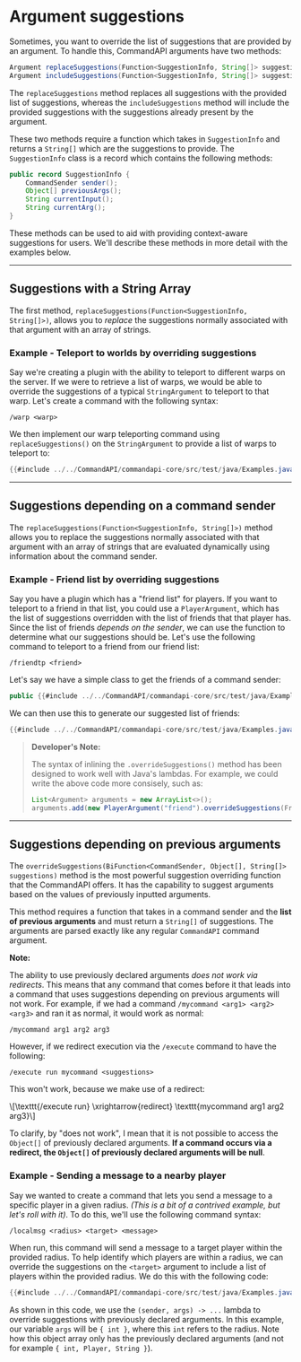 # Argument suggestions

Sometimes, you want to override the list of suggestions that are provided by an argument. To handle this, CommandAPI arguments have two methods:

```java
Argument replaceSuggestions(Function<SuggestionInfo, String[]> suggestions);
Argument includeSuggestions(Function<SuggestionInfo, String[]> suggestions);
```

The `replaceSuggestions` method replaces all suggestions with the provided list of suggestions, whereas the `includeSuggestions` method will include the provided suggestions with the suggestions already present by the argument.

These two methods require a function which takes in `SuggestionInfo` and returns a `String[]` which are the suggestions to provide. The `SuggestionInfo` class is a record which contains the following methods:

```java
public record SuggestionInfo {
    CommandSender sender();
    Object[] previousArgs();
    String currentInput();
    String currentArg();
}
```

These methods can be used to aid with providing context-aware suggestions for users. We'll describe these methods in more detail with the examples below.

-----

## Suggestions with a String Array

The first method, `replaceSuggestions(Function<SuggestionInfo, String[]>)`, allows you to *replace* the suggestions normally associated with that argument with an array of strings.

<div class="example">

### Example - Teleport to worlds by overriding suggestions

Say we're creating a plugin with the ability to teleport to different warps on the server. If we were to retrieve a list of warps, we would be able to override the suggestions of a typical `StringArgument` to teleport to that warp. Let's create a command with the following syntax:

```mccmd
/warp <warp>
```

We then implement our warp teleporting command using `replaceSuggestions()` on the `StringArgument` to provide a list of warps to teleport to:

```java
{{#include ../../CommandAPI/commandapi-core/src/test/java/Examples.java:ArgumentSuggestions1}}
```

</div>

-----

## Suggestions depending on a command sender

The `replaceSuggestions(Function<SuggestionInfo, String[]>)` method allows you to replace the suggestions normally associated with that argument with an array of strings that are evaluated dynamically using information about the command sender.

<div class="example">


### Example - Friend list by overriding suggestions

Say you have a plugin which has a "friend list" for players. If you want to teleport to a friend in that list, you could use a `PlayerArgument`, which has the list of suggestions overridden with the list of friends that that player has. Since the list of friends *depends on the sender*, we can use the function to determine what our suggestions should be. Let's use the following command to teleport to a friend from our friend list:

```mccmd
/friendtp <friend>
```

Let's say we have a simple class to get the friends of a command sender:

```java
public {{#include ../../CommandAPI/commandapi-core/src/test/java/Examples.java:ArgumentSuggestions2_1}}
```

We can then use this to generate our suggested list of friends:

```java
{{#include ../../CommandAPI/commandapi-core/src/test/java/Examples.java:ArgumentSuggestions2_2}}
```

> **Developer's Note:**
>
> The syntax of inlining the `.overrideSuggestions()` method has been designed to work well with Java's lambdas. For example, we could write the above code more consisely, such as:
>
> ```java
> List<Argument> arguments = new ArrayList<>();
> arguments.add(new PlayerArgument("friend").overrideSuggestions(Friends::getFriends));
> ```
>
> 

</div>

-----

## Suggestions depending on previous arguments

The `overrideSuggestions(BiFunction<CommandSender, Object[], String[]> suggestions)` method is the most powerful suggestion overriding function that the CommandAPI offers. It has the capability to suggest arguments based on the values of previously inputted arguments.

This method requires a function that takes in a command sender and the **list of previous arguments** and must return a `String[]` of suggestions. The arguments are parsed exactly like any regular `CommandAPI` command argument.

<div class="warning">

**Note:**

The ability to use previously declared arguments _does not work via redirects_. This means that any command that comes before it that leads into a command that uses suggestions depending on previous arguments will not work. For example, if we had a command `/mycommand <arg1> <arg2> <arg3>` and ran it as normal, it would work as normal:

```
/mycommand arg1 arg2 arg3
```

However, if we redirect execution via the `/execute` command to have the following:

```
/execute run mycommand <suggestions>
```

This won't work, because we make use of a redirect:

\\[\texttt{/execute run} \xrightarrow{redirect} \texttt{mycommand arg1 arg2 arg3}\\]

To clarify, by "does not work", I mean that it is not possible to access the `Object[]` of previously declared arguments. **If a command occurs via a redirect, the `Object[]` of previously declared arguments will be null**.

</div>




<div class="example">

### Example - Sending a message to a nearby player

Say we wanted to create a command that lets you send a message to a specific player in a given radius. _(This is a bit of a contrived example, but let's roll with it)_. To do this, we'll use the following command syntax:

```
/localmsg <radius> <target> <message>
```

When run, this command will send a message to a target player within the provided radius. To help identify which players are within a radius, we can override the suggestions on the `<target>` argument to include a list of players within the provided radius. We do this with the following code:

```java
{{#include ../../CommandAPI/commandapi-core/src/test/java/Examples.java:ArgumentSuggestionsPrevious}}
```

As shown in this code, we use the `(sender, args) -> ...` lambda to override suggestions with previously declared arguments. In this example, our variable `args` will be `{ int }`, where this `int` refers to the radius. Note how this object array only has the previously declared arguments (and not for example `{ int, Player, String }`).

</div>


